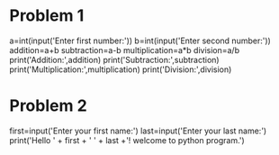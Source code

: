 # Problem 1

a=int(input('Enter first number:'))
b=int(input('Enter second number:'))
addition=a+b
subtraction=a-b
multiplication=a*b
division=a/b
print('Addition:',addition)
print('Subtraction:',subtraction)
print('Multiplication:',multiplication)
print('Division:',division)


# Problem 2

first=input('Enter your first name:')
last=input('Enter your last name:')
print('Hello ' + first + ' ' + last +'! welcome to python program.')
